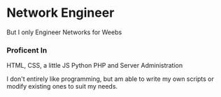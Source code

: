 # Network Engineer
But I only Engineer Networks for Weebs

### Proficent In
HTML, CSS, a little JS
Python
PHP
and Server Administration

I don't entirely like programming, but am able to write my own scripts or modify existing ones to suit my needs. 
